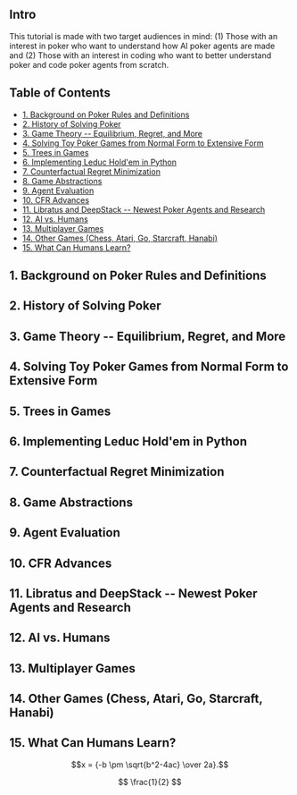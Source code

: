 ## Intro
This tutorial is made with two target audiences in mind: (1) Those with an interest in poker who want to understand how AI poker agents are made and (2) Those with an interest in coding who want to better understand poker and code poker agents from scratch. 

## Table of Contents
- [1. Background on Poker Rules and Definitions](#1-background-on-poker-rules-and-definitions)
- [2. History of Solving Poker](#2-history-of-solving-poker)
- [3. Game Theory -- Equilibrium, Regret, and More](#3-game-theory----equilibrium--regret--and-more)
- [4. Solving Toy Poker Games from Normal Form to Extensive Form](#4-solving-toy-poker-games-from-normal-form-to-extensive-form)
- [5. Trees in Games](#5-trees-in-games)
- [6. Implementing Leduc Hold'em in Python](#6-implementing-leduc-hold-em-in-python)
- [7. Counterfactual Regret Minimization](#7-counterfactual-regret-minimization)
- [8. Game Abstractions](#8-game-abstractions)
- [9. Agent Evaluation](#9-agent-evaluation)
- [10. CFR Advances](#10-cfr-advances)
- [11. Libratus and DeepStack -- Newest Poker Agents and Research](#11-libratus-and-deepstack----newest-poker-agents-and-research)
- [12. AI vs. Humans](#12-ai-vs-humans)
- [13. Multiplayer Games](#13-multiplayer-games)
- [14. Other Games (Chess, Atari, Go, Starcraft, Hanabi)](#14-other-games--chess--atari--go--starcraft--hanabi-)
- [15. What Can Humans Learn?](#15-what-can-humans-learn-)

## 1. Background on Poker Rules and Definitions
## 2. History of Solving Poker
## 3. Game Theory -- Equilibrium, Regret, and More
## 4. Solving Toy Poker Games from Normal Form to Extensive Form
## 5. Trees in Games
## 6. Implementing Leduc Hold'em in Python
## 7. Counterfactual Regret Minimization
## 8. Game Abstractions
## 9. Agent Evaluation
## 10. CFR Advances
## 11. Libratus and DeepStack -- Newest Poker Agents and Research
## 12. AI vs. Humans
## 13. Multiplayer Games
## 14. Other Games (Chess, Atari, Go, Starcraft, Hanabi)
## 15. What Can Humans Learn?

$$x = {-b \pm \sqrt{b^2-4ac} \over 2a}.$$

$$
\frac{1}{2}
$$

